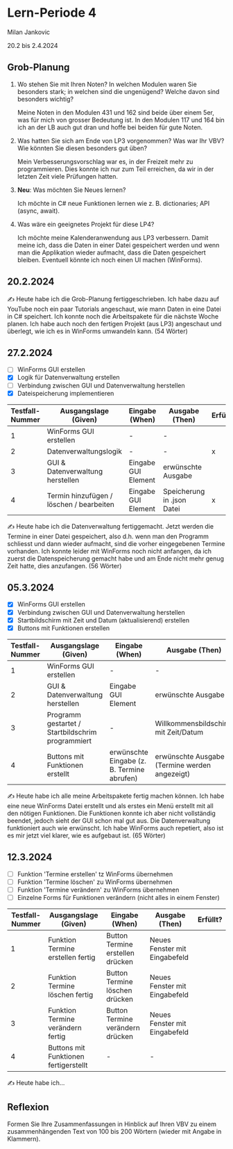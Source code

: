# Lern-Periode 4

Milan Jankovic

20.2 bis 2.4.2024

## Grob-Planung

1. Wo stehen Sie mit Ihren Noten? In welchen Modulen waren Sie besonders stark; in welchen sind die ungenügend? Welche davon sind besonders wichtig?
   
   Meine Noten in den Modulen 431 und 162 sind beide über einem 5er, was für mich von grosser Bedeutung ist. In den Modulen 117 und 164 bin ich an der LB auch gut dran und hoffe bei beiden für gute Noten.

2. Was hatten Sie sich am Ende von LP3 vorgenommen? Was war Ihr VBV? Wie könnten Sie diesen besonders gut üben?
   
   Mein Verbesserungsvorschlag war es, in der Freizeit mehr zu programmieren. Dies konnte ich nur zum Teil erreichen, da wir in der letzten Zeit viele Prüfungen hatten. 

3. **Neu**: Was möchten Sie Neues lernen?
   
   Ich möchte in C# neue Funktionen lernen wie z. B. dictionaries; API (async, await).

4. Was wäre ein geeignetes Projekt für diese LP4?
   
   Ich möchte meine Kalenderanwendung aus LP3 verbessern. Damit meine ich, dass die Daten in einer Datei gespeichert werden und wenn man die Applikation wieder aufmacht, dass die Daten gespeichert bleiben. Eventuell könnte ich noch einen UI machen (WinForms).

## 20.2.2024

✍️ Heute habe ich die Grob-Planung fertiggeschrieben. Ich habe dazu auf YouTube noch ein paar Tutorials angeschaut, wie mann Daten in eine Datei in C# speichert. Ich konnte noch die Arbeitspakete für die nächste Woche planen. Ich habe auch noch den fertigen Projekt (aus LP3) angeschaut und überlegt, wie ich es in WinForms umwandeln kann. (54 Wörter)

## 27.2.2024

- [ ]  WinForms GUI erstellen
- [x]  Logik für Datenverwaltung erstellen 
- [ ]  Verbindung zwischen GUI und Datenverwaltung herstellen
- [x]  Dateispeicherung implementieren

| Testfall-Nummer | Ausgangslage (Given)                     | Eingabe (When)      | Ausgabe (Then)             | Erfüllt? |
| --------------- | ---------------------------------------- | ------------------- | -------------------------- | -------- |
| 1               | WinForms GUI erstellen                   | -                   | -                          |          |
| 2               | Datenverwaltungslogik                    | -                   | -                          |    x     |
| 3               | GUI & Datenverwaltung herstellen         | Eingabe GUI Element | erwünschte Ausgabe         |          |
| 4               | Termin hinzufügen / löschen / bearbeiten | Eingabe GUI Element | Speicherung in .json Datei |    x     |

✍️ Heute habe ich die Datenverwaltung fertiggemacht. Jetzt werden die Termine in einer Datei gespeichert, also d.h. wenn man den Programm schliesst und dann wieder aufmacht, sind die vorher eingegebenen Termine vorhanden. Ich konnte leider mit WinForms noch nicht anfangen, da ich zuerst die Datenspeicherung gemacht habe und am Ende nicht mehr genug Zeit hatte, dies anzufangen. (56 Wörter)

## 05.3.2024

- [x]  WinForms GUI erstellen
- [x]  Verbindung zwischen GUI und Datenverwaltung herstellen
- [x]  Startbildschirm mit Zeit und Datum (aktualisierend) erstellen
- [x]  Buttons mit Funktionen erstellen

| Testfall-Nummer | Ausgangslage (Given)                     | Eingabe (When)      | Ausgabe (Then)             | Erfüllt? |
| --------------- | ---------------------------------------- | ------------------- | -------------------------- | -------- |
| 1               | WinForms GUI erstellen                   | -                   | -                          |    x     |
| 2               | GUI & Datenverwaltung herstellen         | Eingabe GUI Element | erwünschte Ausgabe         |    x     |
| 3               | Programm gestartet / Startbildschrim programmiert | -                   | Willkommensbildschirm mit Zeit/Datum  |    x     |
| 4               | Buttons mit Funktionen erstellt | erwünschte Eingabe (z. B. Termine abrufen)    | erwünschte Ausgabe (Termine werden angezeigt) |    x     |

✍️ Heute habe ich alle meine Arbeitspakete fertig machen können. Ich habe eine neue WinForms Datei erstellt und als erstes ein Menü erstellt mit all den nötigen Funktionen. Die Funktionen konnte ich aber nicht vollständig beendet, jedoch sieht der GUI schon mal gut aus. Die Datenverwaltung funktioniert auch wie erwünscht. Ich habe WinForms auch repetiert, also ist es mir jetzt viel klarer, wie es aufgebaut ist. (65 Wörter)

## 12.3.2024

- [ ]  Funktion 'Termine erstellen' tz WinForms übernehmen
- [ ]  Funktion 'Termine löschen' zu WinForms übernehmen
- [ ]  Funktion 'Termine verändern' zu WinForms übernehmen
- [ ]  Einzelne Forms für Funktionen verändern (nicht alles in einem Fenster)

| Testfall-Nummer | Ausgangslage (Given)                     | Eingabe (When)      | Ausgabe (Then)             | Erfüllt? |
| --------------- | ---------------------------------------- | ------------------- | -------------------------- | -------- |
| 1               | Funktion Termine erstellen fertig        | Button Termine erstellen drücken | Neues Fenster mit Eingabefeld |        |
| 2               | Funktion Termine löschen fertig         | Button Termine löschen drücken | Neues Fenster mit Eingabefeld |          |
| 3               | Funktion Termine verändern fertig | Button Termine verändern drücken | Neues Fenster mit Eingabefeld |          |
| 4               | Buttons mit Funktionen fertigerstellt | -     | -   |         |

✍️ Heute habe ich...

## Reflexion

Formen Sie Ihre Zusammenfassungen in Hinblick auf Ihren VBV zu einem zusammenhängenden Text von 100 bis 200 Wörtern (wieder mit Angabe in Klammern).

